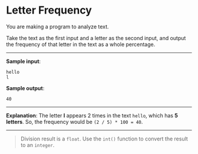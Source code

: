 # Letter Frequency

You are making a program to analyze text.

Take the text as the first input and a letter as the second input, and output the frequency of that letter in the text as a whole percentage.

---

**Sample input**:  
```
hello  
l
```

**Sample output**:
```
40
```

---

**Explanation**: The letter **l** appears 2 times in the text `hello`, which has **5 letters**. So, the frequency would be `(2 / 5) * 100 = 40`.

---

>Division result is a `float`. Use the `int()` function to convert the result to an `integer`.
